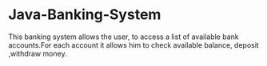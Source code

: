 # Java-Banking-System
  This banking system allows the user, to access a list of available bank accounts.For each account it allows him to check available balance, deposit ,withdraw money.
